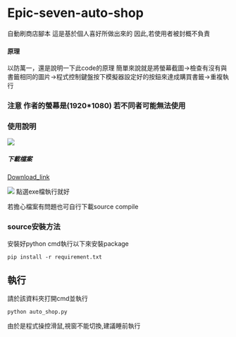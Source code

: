 # Epic-seven-auto-shop
自動刷商店腳本
這是基於個人喜好所做出來的
因此,若使用者被封概不負責
#### 原理
以防萬一，還是說明一下此code的原理
簡單來說就是將螢幕截圖->檢查有沒有與書籤相同的圖片->程式控制鍵盤按下模擬器設定好的按鈕來達成購買書籤->重複執行
### **注意 作者的螢幕是(1920*1080) 若不同者可能無法使用**

### 使用說明
[![](https://img.youtube.com/vi/9_hyR_wQULM/0.jpg)](https://youtu.be/9_hyR_wQULM)
##### 下載檔案
[Download_link](https://github.com/Dreamy-47/Epic-seven-auto-shop/releases/tag/v1.0.0)

![](https://i.imgur.com/cwok9Ty.png)
點選exe檔執行就好

若擔心檔案有問題也可自行下載source compile


### source安裝方法
安裝好python
cmd執行以下來安裝package
```
pip install -r requirement.txt
```

## 執行
請於該資料夾打開cmd並執行

```
python auto_shop.py
```

由於是程式操控滑鼠,視窗不能切換,建議睡前執行
